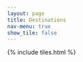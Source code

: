 ```yaml
---
layout: page
title: Destinations
nav-menu: true
show_tile: false
---
```


<div id="main">
{% include tiles.html %}
</div>
